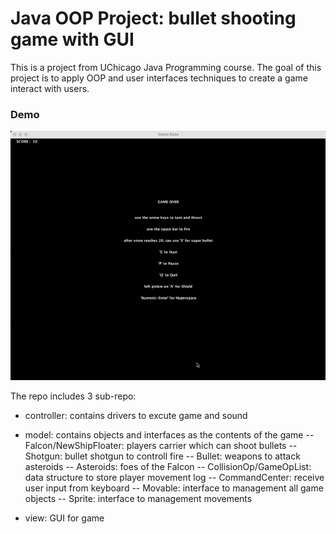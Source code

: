 # Java OOP Project: bullet shooting game with GUI

This is a project from UChicago Java Programming course. The goal of this project is to apply OOP and user interfaces techniques to create a game interact with users.

### Demo
<p align = 'center'>
<img src = 'https://github.com/zachhuang4026/Bullet-Shooting-Game-Java/blob/decdaf43f666e050e3443d43ee3ba912d4555b12/demo_bullet_shooting.gif'>
</p>



The repo includes 3 sub-repo:
- controller: contains drivers to excute game and sound
- model: contains objects and interfaces as the contents of the game 
-- Falcon/NewShipFloater: players carrier which can shoot bullets
-- Shotgun: bullet shotgun to controll fire
-- Bullet: weapons to attack asteroids
-- Asteroids: foes of the Falcon
-- CollisionOp/GameOpList: data structure to store player movement log
-- CommandCenter: receive user input from keyboard
-- Movable: interface to management all game objects
-- Sprite: interface to management movements

- view: GUI for game
